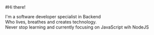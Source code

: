 #Hi there!   

I'm a software developer specialist in Backend    
Who lives, breathes and creates technology.   
Never stop learning and currently focusing on JavaScript wih NodeJS     
